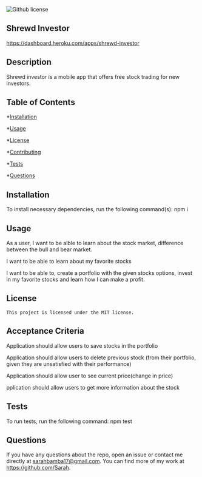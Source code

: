 ![Github license](https://img.shields.io/badge/license-MIT-blue.svg)
  
  ## Shrewd Investor 
  https://dashboard.heroku.com/apps/shrewd-investor
  

  

  ## Description 
  Shrewd investor is a mobile app that offers free stock trading for new investors.

  ## Table of Contents
  *[Installation](#installation)
  
  *[Usage](#usage)
  
  
 *[License](#license) 

  
  *[Contributing](#contributing)
  
  *[Tests](#tests)
  
  *[Questions](#questions)

  ## Installation

  To install necessary dependencies, run the following command(s): npm i


  ## Usage 

  As a user, I want to be alble to learn about the stock market, difference between the bull and bear market.

  I want to be able to learn about my favorite stocks

  I want to be able to, create a portfolio with the given stocks options, invest in my favorite stocks and learn how I can make a profit.



## License
      
    This project is licensed under the MIT license. 

  ## Acceptance Criteria
  Application should allow users to save stocks in the portfolio

  Application should allow users to delete previous stock (from their portfolio, given they are unsatisfied with their performance)

  Application should allow user to see current price(change in price)

  pplication should allow users to get more information about the stock
  

  ## Tests 

  To run tests, run the following command: npm test


  ## Questions 
  If you have any questions about the repo, open an issue or contact me directly at sarahbamba17@gmail.com. You can find more of my work at https://github.com/Sarah.





